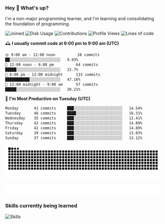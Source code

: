### Hey :wave: What's up?

I'm a non-major programming learner, and I'm learning and consolidating the foundation of programming.

<!--START_SECTION:waka-->
![Joined](http://img.shields.io/badge/Joined-8%20years%20ago-6D67E4?style=flat&labelColor=453C67)
![Disk Usage](http://img.shields.io/badge/Github%27s%20Storage-603.4%20MB-FD841F?style=flat&labelColor=E14D2A)
![Contributions](http://img.shields.io/badge/Contributions%20in%202024-203-7DCE13?style=flat&labelColor=2B7A0B)
![Profile Views](http://img.shields.io/badge/Profile%20Views-0-3AB4F2?style=flat&labelColor=0078AA)
![Lines of code](https://img.shields.io/badge/Lines%20of%20code-2%20Million%20Lines%20of%20code-FF8B8B?style=flat&labelColor=EB4747)

🕰️ **I usually commit code at 6:00 pm to 9:00 am (UTC)** 

```text
🌞 9:00 am - 12:00 noon          28 commits     ██░░░░░░░░░░░░░░░░░░░░░░░   9.93% 
🌆 12:00 noon - 6:00 pm          64 commits     █████░░░░░░░░░░░░░░░░░░░░   22.7% 
🌃 6:00 pm - 12:00 midnight      133 commits    ███████████░░░░░░░░░░░░░░   47.16% 
🌙 12:00 midnight - 9:00 am      57 commits     █████░░░░░░░░░░░░░░░░░░░░   20.21%
```
📅 **I'm Most Productive on Tuesday (UTC)** 

```text
Monday       41 commits     ███░░░░░░░░░░░░░░░░░░░░░░   14.54% 
Tuesday      46 commits     ████░░░░░░░░░░░░░░░░░░░░░   16.31% 
Wednesday    35 commits     ███░░░░░░░░░░░░░░░░░░░░░░   12.41% 
Thursday     42 commits     ███░░░░░░░░░░░░░░░░░░░░░░   14.89% 
Friday       42 commits     ███░░░░░░░░░░░░░░░░░░░░░░   14.89% 
Saturday     39 commits     ███░░░░░░░░░░░░░░░░░░░░░░   13.83% 
Sunday       37 commits     ███░░░░░░░░░░░░░░░░░░░░░░   13.12%
```

<!--END_SECTION:waka-->

![Snake animation](https://raw.githubusercontent.com/dirname/dirname/output/snake.svg)

![metrics](github-metrics.svg)

### Skills currently being learned

![Skills](https://skillicons.dev/icons?i=linux,rust,go,solidity,typescript,bash,git,postgres,mysql,redis,mongo,docker,kubernetes,grafana,prometheus)
